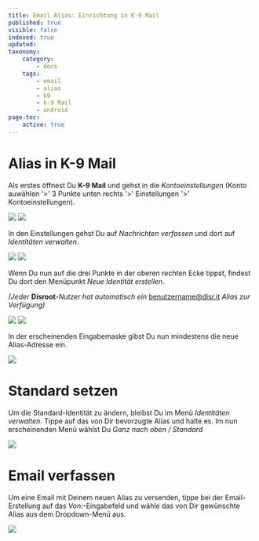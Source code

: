 ```yaml
---
title: Email Alias: Einrichtung in K-9 Mail
published: true
visible: false
indexed: true
updated:
taxonomy:
    category:
        - docs
    tags:
        - email
        - alias
        - k9
        - k-9 Mail
        - android
page-toc:
    active: true
---
```


# Alias in K-9 Mail

Als erstes öffnest Du **K-9 Mail** und gehst in die *Kontoeinstellungen* (Konto auwählen '>' 3 Punkte unten rechts '>' Einstellungen '>' Kontoeinstellungen).

![](de/k9_alias_01.png) ![](de/k9_alias_02.png)

In den Einstellungen gehst Du auf *Nachrichten verfassen* und dort auf *Identitäten verwalten*.

![](de/k9_alias_03.png) ![](de/k9_alias_04.png)

Wenn Du nun auf die drei Punkte in der oberen rechten Ecke tippst, findest Du dort den Menüpunkt *Neue Identität erstellen*.

*(Jeder* **Disroot**-*Nutzer hat automatisch ein* benutzername@disr.it *Alias zur Verfügung)*

![](de/k9_alias_05.png) ![](k9_alias_06.png)

In der erscheinenden Eingabemaske gibst Du nun mindestens die neue Alias-Adresse ein.

![](de/k9_alias_07.png)

# Standard setzen

Um die Standard-Identität zu ändern, bleibst Du im Menü *Identitäten verwalten*. Tippe auf das von Dir bevorzugte Alias und halte es. Im nun erscheinenden Menü wählst Du *Ganz nach oben / Standard*

![](de/k9_alias_08.png)

# Email verfassen
Um eine Email mit Deinem neuen Alias zu versenden, tippe bei der Email-Erstellung auf das *Von:*-Eingabefeld und wähle das von Dir gewünschte Alias aus dem Dropdown-Menü aus.

![](de/k9_alias_09)
